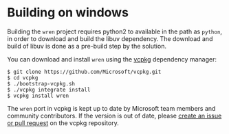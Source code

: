 # Building on windows

Building the `wren` project requires python2 to available in the path as `python`, in order to download and build the libuv dependency. The download and build of libuv is done as a pre-build step by the solution.

You can download and install `wren` using the [vcpkg](https://github.com/Microsoft/vcpkg) dependency manager:

    $ git clone https://github.com/Microsoft/vcpkg.git
    $ cd vcpkg
    $ ./bootstrap-vcpkg.sh
    $ ./vcpkg integrate install
    $ vcpkg install wren

The `wren` port in vcpkg is kept up to date by Microsoft team members and community contributors. If the version is out of date, please [create an issue or pull request](https://github.com/Microsoft/vcpkg) on the vcpkg repository.

